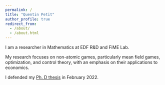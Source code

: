 ```yaml
---
permalink: /
title: "Quentin Petit"
author_profile: true
redirect_from: 
  - /about/
  - /about.html
---
```



I am a researcher in Mathematics at EDF R&D and FiME Lab.

My research focuses on non-atomic games, particularly mean field games, optimization, and control theory, with an emphasis on their applications to economics. 

I defended my <a href="https://theses.fr/2022UPSLD004">Ph. D thesis</a> in February 2022. 
